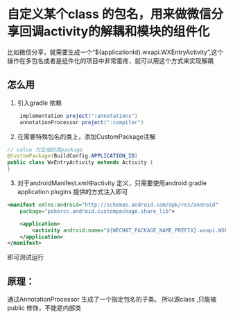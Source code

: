 # 自定义某个class 的包名，用来做微信分享回调activity的解耦和模块的组件化
比如微信分享，就需要生成一个“${applicationId}.wxapi.WXEntryActivity”,这个操作在多包名或者是组件化的项目中非常蛋疼，就可以用这个方式来实现解耦
## 怎么用
1. 引入gradle 依赖
```gradle
    implementation project(":annotations")
    annotationProcessor project(":compiler")
```
2. 在需要特殊包名的类上，添加CustomPackage注解
```java
// value 为生成的类package
@CustomPackage(BuildConfig.APPLICATION_ID)
public class WxEntryActivity extends Activity {
}
```
3. 对于androidManifest.xml中activity 定义，只需要使用android gradle application plugins 提供的方式注入即可
```XML
<manifest xmlns:android="http://schemas.android.com/apk/res/android"
    package="pokercc.android.custompackage.share_lib">

    <application>
        <activity android:name="${WECHAT_PACKAGE_NAME_PREFIX}.wxapi.WXEntryActivity" />
    </application>
</manifest>

```

即可测试运行

## 原理：
通过AnnotationProcessor 生成了一个指定包名的子类。
所以源class ,只能被public 修饰，不能是内部类